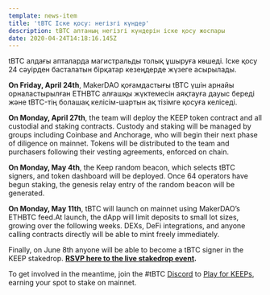 ```yaml
---
template: news-item
title: 'tBTC Іске қосу: негізгі күндер'
description: tBTC аптаның негізгі күндерін іске қосу жоспары
date: 2020-04-24T14:18:16.145Z
---
```

tBTC алдағы апталарда магистральды толық ұшыруға көшеді. Іске қосу 24 сәуірден басталатын бірқатар кезеңдерде жүзеге асырылады.

**On Friday, April 24th**, MakerDAO қоғамдастығы tBTC үшін арнайы орналастырылған ETHBTC алғашқы жүктемесін аяқтауға дауыс береді және tBTC-тің болашақ келісім-шартын ақ тізімге қосуға келіседі.

**On Monday, April 27th**, the team will deploy the KEEP token contract and all custodial and staking contracts. Custody and staking will be managed by groups including Coinbase and Anchorage, who will begin their next phase of diligence on mainnet. Tokens will be distributed to the team and purchasers following their vesting agreements, enforced on chain.

**On Monday, May 4th**, the Keep random beacon, which selects tBTC signers, and token dashboard will be deployed. Once 64 operators have begun staking, the genesis relay entry of the random beacon will be generated.

**On Monday, May 11th**, tBTC will launch on mainnet using MakerDAO’s ETHBTC feed.At launch, the dApp will limit deposits to small lot sizes, growing over the following weeks. DEXs, DeFi integrations, and anyone calling contracts directly will be able to mint freely immediately.

Finally, on June 8th anyone will be able to become a tBTC signer in the KEEP stakedrop. **[RSVP here to the live stakedrop event](https://www.crowdcast.io/e/keep-stakedrop---live/register).**

To get involved in the meantime, join the #tBTC [Discord](https://discordapp.com/invite/UhfpKCS) to [Play for KEEPs](https://blog.keep.network/how-to-play-for-keeps-297f246455d4), earning your spot to stake on mainnet.
